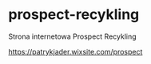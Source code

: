 # prospect-recykling
Strona internetowa Prospect Recykling 

https://patrykjader.wixsite.com/prospect